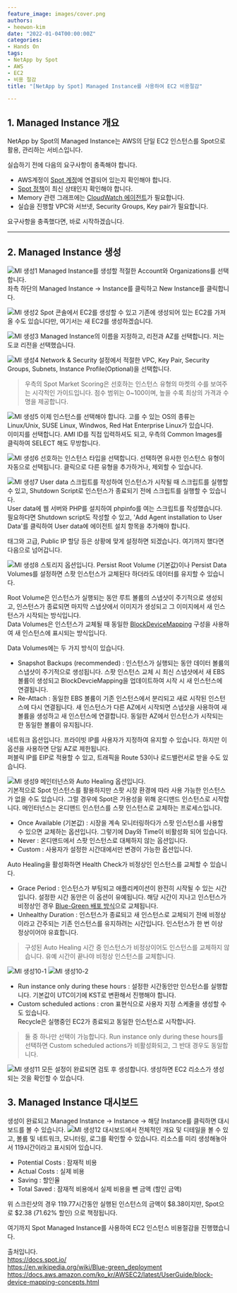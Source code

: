 ```yaml
---
feature_image: images/cover.png
authors:
- heewon-kim
date: "2022-01-04T00:00:00Z"
categories:
- Hands On
tags:
- NetApp by Spot
- AWS
- EC2
- 비용 절감
title: "[NetApp by Spot] Managed Instance를 사용하여 EC2 비용절감"

---
```

## 1. Managed Instance 개요

NetApp by Spot의 Managed Instance는 AWS의 단일 EC2 인스턴스를 Spot으로 활용, 관리하는 서비스입니다.

실습하기 전에 다음의 요구사항이 충족해야 합니다.
* AWS계정이 [Spot 계정](https://docs.spot.io/connect-your-cloud-provider/aws-account)에 연결되어 있는지 확인해야 합니다.
* [Spot 정책](https://docs.spot.io/elastigroup/tutorials/elastigroup-tasks/update-spot-policy)이 최신 상태인지 확인해야 합니다.
* Memory 관련 그래프에는 [CloudWatch 에이전트](https://docs.aws.amazon.com/AWSEC2/latest/UserGuide/mon-scripts.html)가 필요합니다.
* 실습을 진행할 VPC와 서브넷, Security Groups, Key pair가 필요합니다.  

요구사항을 충족했다면, 바로 시작하겠습니다.

---
## 2. Managed Instance 생성

![MI 생성1](images/1.png)
Managed Instance를 생성할 적절한 Account와 Organizations를 선택합니다.  
좌측 하단의 Managed Instance → Instance를 클릭하고 New Instance를 클릭합니다.

![MI 생성2](images/2.png)
Spot 콘솔에서 EC2를 생성할 수 있고 기존에 생성되어 있는 EC2를 가져올 수도 있습니다만, 여기서는 새 EC2를 생성하겠습니다.

![MI 생성3](images/3.png)
Managed Instance의 이름을 지정하고, 리전과 AZ를 선택합니다. 저는 도쿄 리전을 선택했습니다.

![MI 생성4](images/4.png)
Network & Security 설정에서 적절한 VPC, Key Pair, Security Groups, Subnets, Instance Profile(Optional)을 선택합니다.
>우측의 Spot Market Scoring은 선호하는 인스턴스 유형의 마켓의 수를 보여주는 시각적인 가이드입니다. 점수 범위는 0~100이며, 높을 수록 최상의 가격과 수명을 제공합니다.

![MI 생성5](images/5.png)
이제 인스턴스를 선택해야 합니다. 고를 수 있는 OS의 종류는 Linux/Unix, SUSE Linux, Windwos, Red Hat Enterprise Linux가 있습니다.  
이미지를 선택합니다. AMI ID를 직접 입력하셔도 되고, 우측의 Common Images를 클릭하여 SELECT 해도 무방합니다.  

![MI 생성6](images/6.png)
선호하는 인스턴스 타입을 선택합니다. 선택하면 유사한 인스턴스 유형이 자동으로 선택됩니다. 클릭으로 다른 유형을 추가하거나, 제외할 수 있습니다.

![MI 생성7](images/7.png)
User data 스크립트를 작성하여 인스턴스가 시작될 때 스크립트를 실행할 수 있고, Shutdown Script로 인스턴스가 종료되기 전에 스크립트를 실행할 수 있습니다.  
User data에 웹 서버와 PHP를 설치하여 phpinfo를 여는 스크립트를 작성했습니다. 필요하다면 Shutdown script도 작성할 수 있고, 'Add Agent installation to User Data'를 클릭하여 User data에 에이전트 설치 항목을 추가해야 합니다.  

태그와 고급, Public IP 할당 등은 상황에 맞게 설정하면 되겠습니다. 여기까지 했다면 다음으로 넘어갑니다.

![MI 생성8](images/8.png)
스토리지 옵션입니다. Persist Root Volume (기본값)이나 Persist Data Volumes를 설정하면 스팟 인스턴스가 교체된다 하더라도 데이터를 유지할 수 있습니다.  

Root Volume은 인스턴스가 실행되는 동안 루트 볼륨의 스냅샷이 주기적으로 생성되고, 인스턴스가 종료되면 마지막 스냅샷에서 이미지가 생성되고 그 이미지에서 새 인스턴스가 시작되는 방식입니다.  
Data Volumes은 인스턴스가 교체될 때 동일한 [BlockDeviceMapping](https://docs.aws.amazon.com/ko_kr/AWSEC2/latest/UserGuide/block-device-mapping-concepts.html) 구성을 사용하여 새 인스턴스에 표시되는 방식입니다.  

Data Volumes에는 두 가지 방식이 있습니다.
* Snapshot Backups (recommended) : 인스턴스가 실행되는 동안 데이터 볼륨의 스냅샷이 주기적으로 생성됩니다. 스팟 인스턴스 교체 시 최신 스냅샷에서 새 EBS 볼륨이 생성되고 BlockDevcieMapping을 업데이트하여 시작 시 새 인스턴스에 연결됩니다.  
* Re-Attach : 동일한 EBS 볼륨이 기존 인스턴스에서 분리되고 새로 시작된 인스턴스에 다시 연결됩니다. 새 인스턴스가 다른 AZ에서 시작되면 스냅샷을 사용하여 새 볼륨을 생성하고 새 인스턴스에 연결합니다. 동일한 AZ에서 인스턴스가 시작되는 한 동일한 볼륨이 유지됩니다.


네트워크 옵션입니다. 프라이빗 IP를 사용자가 지정하여 유지할 수 있습니다. 하지만 이 옵션을 사용하면 단일 AZ로 제한됩니다.  
퍼블릭 IP를 EIP로 적용할 수 있고, 트래픽을 Route 53이나 로드밸런서로 받을 수도 있습니다.

![MI 생성9](images/9.png)
메인터넌스와 Auto Healing 옵션입니다.  
기본적으로 Spot 인스턴스를 활용하지만 스팟 시장 환경에 따라 사용 가능한 인스턴스가 없을 수도 있습니다. 그럴 경우에 Spot은 가용성을 위해 온디맨드 인스턴스로 시작합니다.  메인터넌스는 온디맨드 인스턴스를 스팟 인스턴스로 교체하는 프로세스입니다.
* Once Available (기본값) : 시장을 계속 모니터링하다가 스팟 인스턴스를 사용할 수 있으면 교체하는 옵션입니다. 그렇기에 Day와 Time이 비활성화 되어 있습니다.
* Never : 온디맨드에서 스팟 인스턴스로 대체하지 않는 옵션입니다.
* Custom : 사용자가 설정한 시간대에서만 변경이 가능한 옵션입니다.

Auto Healing을 활성화하면 Health Check가 비정상인 인스턴스를 교체할 수 있습니다.  
* Grace Period : 인스턴스가 부팅되고 애플리케이션이 완전히 시작될 수 있는 시간입니다. 설정한 시간 동안은 이 옵션이 유예됩니다. 해당 시간이 지나고 인스턴스가 비정상인 경우 [Blue-Green 배포 방식](https://en.wikipedia.org/wiki/Blue-green_deployment)으로 교체됩니다.  
* Unhealthy Duration : 인스턴스가 종료되고 새 인스턴스로 교체되기 전에 비정상이라고 간주되는 기존 인스턴스를 유지하려는 시간입니다. 인스턴스가 한 번 이상 정상이어야 유효합니다.
> 구성된 Auto Healing 시간 중 인스턴스가 비정상이어도 인스턴스를 교체하지 않습니다. 유예 시간이 끝나야 비정상 인스턴스를 교체합니다.

![MI 생성10-1](images/10-1.png)
![MI 생성10-2](images/10-2.png)
* Run instance only during these hours : 설정한 시간동안만 인스턴스를 실행합니다. 기본값이 UTC이기에 KST로 변환해서 진행해야 합니다.  
* Custom scheduled actions : cron 표현식으로 사용자 지정 스케줄을 생성할 수도 있습니다.  
Recycle은 실행중인 EC2가 종료되고 동일한 인스턴스로 시작합니다.

> 둘 중 하나만 선택이 가능합니다. Run instance only during these hours를 선택하면 Custom scheduled actions가 비활성화되고, 그 반대 경우도 동일합니다.

![MI 생성11](images/11.png)
모든 설정이 완료되면 검토 후 생성합니다. 생성하면 EC2 리소스가 생성되는 것을 확인할 수 있습니다.

## 3. Managed Instance 대시보드
생성이 완료되고 Managed Instance → Instance → 해당 Instance를 클릭하면 대시보드를 볼 수 있습니다.
![MI 생성12](images/12.png)
대시보드에서 전체적인 개요 및 디테일을 볼 수 있고, 볼륨 및 네트워크, 모니터링, 로그를 확인할 수 있습니다. 리소스를 미리 생성해놓아서 119시간이라고 표시되어 있습니다.  
* Potential Costs : 잠재적 비용  
* Actual Costs : 실제 비용  
* Saving : 할인율  
* Total Saved : 잠재적 비용에서 실제 비용을 뺀 금액 (할인 금액)

위 스크린샷의 경우 119.77시간동안 실행된 인스턴스의 금액이 $8.38이지만, Spot으로 $2.38 (71.62% 할인) 으로 책정됩니다.  

여기까지 Spot Managed Instance를 사용하여 EC2 인스턴스 비용절감을 진행했습니다.  

출처입니다.  
<https://docs.spot.io/>  
<https://en.wikipedia.org/wiki/Blue-green_deployment>
<https://docs.aws.amazon.com/ko_kr/AWSEC2/latest/UserGuide/block-device-mapping-concepts.html>
